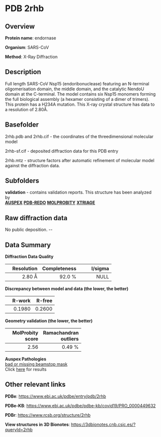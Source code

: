 # PDB 2rhb

## Overview

**Protein name**: endornase

**Organism**: SARS-CoV

**Method**: X-Ray Diffraction

## Description

Full length SARS-CoV Nsp15 (endoribonuclease) featuring an N-terminal oligomerisation domain, the middle domain, and the catalytic NendoU domain at the C-terminal. The model contains six Nsp15 monomers forming the full biological assembly (a hexamer consisting of a dimer of trimers). This protein has a H234A mutation. This X-ray crystal structure has data to a resolution of 2.80Å.

## Basefolder

2rhb.pdb and 2rhb.cif - the coordinates of the threedimensional molecular model

2rhb-sf.cif - deposited diffraction data for this PDB entry

2rhb.mtz - structure factors after automatic refinement of molecular model against the diffraction data.

## Subfolders





**validation** - contains validation reports. This structure has been analyzed by <br>[**AUSPEX**](https://github.com/thorn-lab/coronavirus_structural_task_force/tree/master/pdb/endornase/SARS-CoV/2rhb/validation/auspex) [**PDB-REDO**](https://github.com/thorn-lab/coronavirus_structural_task_force/tree/master/pdb/endornase/SARS-CoV/2rhb/validation/pdb-redo) [**MOLPROBITY**](https://github.com/thorn-lab/coronavirus_structural_task_force/tree/master/pdb/endornase/SARS-CoV/2rhb/validation/molprobity) [**XTRIAGE**](https://github.com/thorn-lab/coronavirus_structural_task_force/blob/master/pdb/endornase/SARS-CoV/2rhb/validation/Xtriage_output.log)  



## Raw diffraction data

No public deposition. --<br> 

## Data Summary
**Diffraction Data Quality**

|   | Resolution | Completeness| I/sigma |
|---|-------------:|----------------:|--------------:|
|   |2.80 Å|92.0  %|<img width=50/>NULL |

**Discrepancy between model and data (the lower, the better)**

|   | **R-work**| **R-free**   
|---|-------------:|----------------:|           
||  0.1980|  0.2600|

**Geometry validation (the lower, the better)**

|   |**MolProbity<br>score**| **Ramachandran<br>outliers** 
|---|-------------:|----------------:|
||  2.56|  0.49 %|

**Auspex Pathologies**<br> [bad or missing beamstop mask](https://www.auspex.de/pathol/#2)<br>Click [here](https://github.com/thorn-lab/coronavirus_structural_task_force/blob/master/pdb/endornase/SARS-CoV/2rhb/validation/auspex/2rhb_auspex_comments.txt)  for results

 



## Other relevant links 
**PDBe**:  https://www.ebi.ac.uk/pdbe/entry/pdb/2rhb

**PDBe-KB**: https://www.ebi.ac.uk/pdbe/pdbe-kb/covid19/PRO_0000449632 
 
**PDBr**: https://www.rcsb.org/structure/2rhb 

**View structures in 3D Bionotes**: https://3dbionotes.cnb.csic.es/?queryId=2rhb

